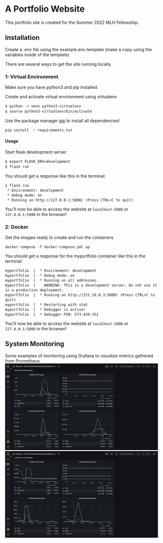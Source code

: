 # A Portfolio Website
This portfolio site is created for the Summer 2022 MLH Fellowship. 

## Installation
Create a .env file using the example.env template (make a copy using the variables inside of the template)

There are several ways to get the site running locally.

### 1: Virtual Environment
Make sure you have python3 and pip installed

Create and activate virtual environment using virtualenv
```bash
$ python -m venv python3-virtualenv
$ source python3-virtualenv/bin/activate
```

Use the package manager [pip](https://pip.pypa.io/en/stable/) to install all dependencies!

```bash
pip install -r requirements.txt
```

#### Usage

Start flask development server
```bash
$ export FLASK_ENV=development
$ flask run
```

You should get a response like this in the terminal:
```
❯ flask run
 * Environment: development
 * Debug mode: on
 * Running on http://127.0.0.1:5000/ (Press CTRL+C to quit)
```

You'll now be able to access the website at `localhost:5000` or `127.0.0.1:5000` in the browser! 

### 2: Docker
Get the images ready to create and run the containers
```
docker compose -f docker-compose.yml up 
```

You should get a response for the myportfolio container like this in the terminal:
```
myportfolio  |  * Environment: development
myportfolio  |  * Debug mode: on
myportfolio  |  * Running on all addresses.
myportfolio  |    WARNING: This is a development server. Do not use it in a production deployment.
myportfolio  |  * Running on http://172.19.0.3:5000/ (Press CTRL+C to quit)
myportfolio  |  * Restarting with stat
myportfolio  |  * Debugger is active!
myportfolio  |  * Debugger PIN: 573-439-151
```

You'll now be able to access the website at `localhost:5000` or `127.0.0.1:5000` in the browser! 

## System Monitoring
Some examples of monitoring using Grafana to visualize metrics gathered from Prometheus
<img src="app/static/img/monitoring1.png">
<img src="app/static/img/monitoring2.png">
